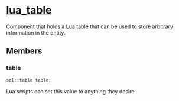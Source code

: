 # [lua_table](lua_table.hpp)

Component that holds a Lua table that can be used to store arbitrary information in the entity.

## Members

### table

```cpp
sol::table table;
```

Lua scripts can set this value to anything they desire.